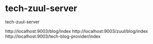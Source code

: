 # tech-zuul-server
tech-zuul-server


http://localhost:9003/blog/index
http://localhost:9003/zuul/blog/index
http://localhost:9003/tech-blog-provider/index

